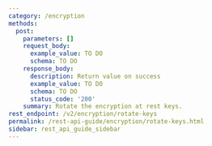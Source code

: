 ```yaml
---
category: /encryption
methods:
  post:
    parameters: []
    request_body:
      example_value: TO DO
      schema: TO DO
    response_body:
      description: Return value on success
      example_value: TO DO
      schema: TO DO
      status_code: '200'
    summary: Rotate the encryption at rest keys.
rest_endpoint: /v2/encryption/rotate-keys
permalink: /rest-api-guide/encryption/rotate-keys.html
sidebar: rest_api_guide_sidebar
---
```

